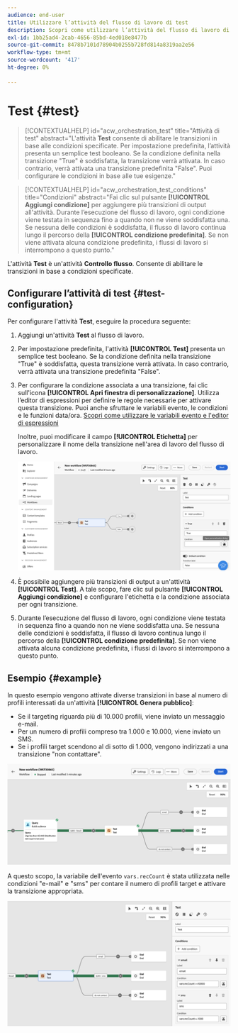 ```yaml
---
audience: end-user
title: Utilizzare l’attività del flusso di lavoro di test
description: Scopri come utilizzare l’attività del flusso di lavoro di test
exl-id: 1bb25ad4-2cab-4656-85bd-4ed018e8477b
source-git-commit: 8478b7101d78904b0255b728fd814a8319aa2e56
workflow-type: tm+mt
source-wordcount: '417'
ht-degree: 0%

---
```


# Test {#test}

>[!CONTEXTUALHELP]
>id="acw_orchestration_test"
>title="Attività di test"
>abstract="L&#39;attività **Test** consente di abilitare le transizioni in base alle condizioni specificate. Per impostazione predefinita, l’attività presenta un semplice test booleano. Se la condizione definita nella transizione &quot;True&quot; è soddisfatta, la transizione verrà attivata. In caso contrario, verrà attivata una transizione predefinita &quot;False&quot;. Puoi configurare le condizioni in base alle tue esigenze."

>[!CONTEXTUALHELP]
>id="acw_orchestration_test_conditions"
>title="Condizioni"
>abstract="Fai clic sul pulsante **[!UICONTROL Aggiungi condizione]** per aggiungere più transizioni di output all&#39;attività. Durante l’esecuzione del flusso di lavoro, ogni condizione viene testata in sequenza fino a quando non ne viene soddisfatta una. Se nessuna delle condizioni è soddisfatta, il flusso di lavoro continua lungo il percorso della **[!UICONTROL condizione predefinita]**. Se non viene attivata alcuna condizione predefinita, i flussi di lavoro si interrompono a questo punto."

L&#39;attività **Test** è un&#39;attività **Controllo flusso**. Consente di abilitare le transizioni in base a condizioni specificate.

## Configurare l’attività di test {#test-configuration}

Per configurare l&#39;attività **Test**, eseguire la procedura seguente:

1. Aggiungi un&#39;attività **Test** al flusso di lavoro.

1. Per impostazione predefinita, l&#39;attività **[!UICONTROL Test]** presenta un semplice test booleano. Se la condizione definita nella transizione &quot;True&quot; è soddisfatta, questa transizione verrà attivata. In caso contrario, verrà attivata una transizione predefinita &quot;False&quot;.

1. Per configurare la condizione associata a una transizione, fai clic sull&#39;icona **[!UICONTROL Apri finestra di personalizzazione]**. Utilizza l’editor di espressioni per definire le regole necessarie per attivare questa transizione. Puoi anche sfruttare le variabili evento, le condizioni e le funzioni data/ora. [Scopri come utilizzare le variabili evento e l&#39;editor di espressioni](../event-variables.md)

   Inoltre, puoi modificare il campo **[!UICONTROL Etichetta]** per personalizzare il nome della transizione nell&#39;area di lavoro del flusso di lavoro.

   ![](../assets/workflow-test-default.png)

1. È possibile aggiungere più transizioni di output a un&#39;attività **[!UICONTROL Test]**. A tale scopo, fare clic sul pulsante **[!UICONTROL Aggiungi condizione]** e configurare l&#39;etichetta e la condizione associata per ogni transizione.

1. Durante l’esecuzione del flusso di lavoro, ogni condizione viene testata in sequenza fino a quando non ne viene soddisfatta una. Se nessuna delle condizioni è soddisfatta, il flusso di lavoro continua lungo il percorso della **[!UICONTROL condizione predefinita]**. Se non viene attivata alcuna condizione predefinita, i flussi di lavoro si interrompono a questo punto.

## Esempio {#example}

In questo esempio vengono attivate diverse transizioni in base al numero di profili interessati da un&#39;attività **[!UICONTROL Genera pubblico]**:
* Se il targeting riguarda più di 10.000 profili, viene inviato un messaggio e-mail.
* Per un numero di profili compreso tra 1.000 e 10.000, viene inviato un SMS.
* Se i profili target scendono al di sotto di 1.000, vengono indirizzati a una transizione &quot;non contattare&quot;.

![](../assets/workflow-test-example.png)

A questo scopo, la variabile dell&#39;evento `vars.recCount` è stata utilizzata nelle condizioni &quot;e-mail&quot; e &quot;sms&quot; per contare il numero di profili target e attivare la transizione appropriata.

![](../assets/workflow-test-example-config.png)
